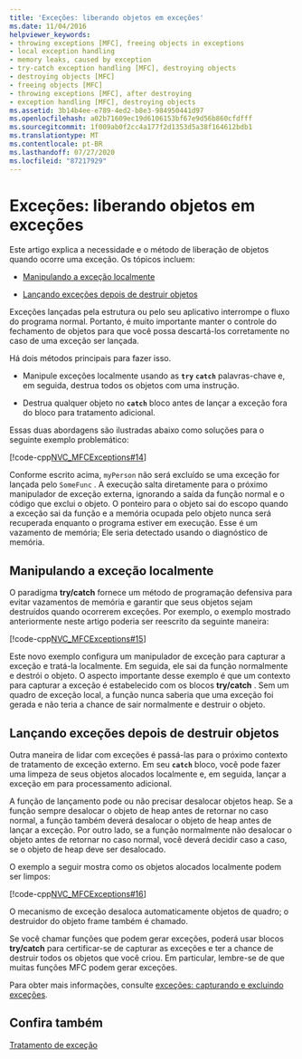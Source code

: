 ```yaml
---
title: 'Exceções: liberando objetos em exceções'
ms.date: 11/04/2016
helpviewer_keywords:
- throwing exceptions [MFC], freeing objects in exceptions
- local exception handling
- memory leaks, caused by exception
- try-catch exception handling [MFC], destroying objects
- destroying objects [MFC]
- freeing objects [MFC]
- throwing exceptions [MFC], after destroying
- exception handling [MFC], destroying objects
ms.assetid: 3b14b4ee-e789-4ed2-b8e3-984950441d97
ms.openlocfilehash: a02b71609ec19d6106153bf67e9d56b860cfdfff
ms.sourcegitcommit: 1f009ab0f2cc4a177f2d1353d5a38f164612bdb1
ms.translationtype: MT
ms.contentlocale: pt-BR
ms.lasthandoff: 07/27/2020
ms.locfileid: "87217929"
---
```

# <a name="exceptions-freeing-objects-in-exceptions"></a>Exceções: liberando objetos em exceções

Este artigo explica a necessidade e o método de liberação de objetos quando ocorre uma exceção. Os tópicos incluem:

- [Manipulando a exceção localmente](#_core_handling_the_exception_locally)

- [Lançando exceções depois de destruir objetos](#_core_throwing_exceptions_after_destroying_objects)

Exceções lançadas pela estrutura ou pelo seu aplicativo interrompe o fluxo do programa normal. Portanto, é muito importante manter o controle do fechamento de objetos para que você possa descartá-los corretamente no caso de uma exceção ser lançada.

Há dois métodos principais para fazer isso.

- Manipule exceções localmente usando as **`try`** **`catch`** palavras-chave e, em seguida, destrua todos os objetos com uma instrução.

- Destrua qualquer objeto no **`catch`** bloco antes de lançar a exceção fora do bloco para tratamento adicional.

Essas duas abordagens são ilustradas abaixo como soluções para o seguinte exemplo problemático:

[!code-cpp[NVC_MFCExceptions#14](codesnippet/cpp/exceptions-freeing-objects-in-exceptions_1.cpp)]

Conforme escrito acima, `myPerson` não será excluído se uma exceção for lançada pelo `SomeFunc` . A execução salta diretamente para o próximo manipulador de exceção externa, ignorando a saída da função normal e o código que exclui o objeto. O ponteiro para o objeto sai do escopo quando a exceção sai da função e a memória ocupada pelo objeto nunca será recuperada enquanto o programa estiver em execução. Esse é um vazamento de memória; Ele seria detectado usando o diagnóstico de memória.

## <a name="handling-the-exception-locally"></a><a name="_core_handling_the_exception_locally"></a>Manipulando a exceção localmente

O paradigma **try/catch** fornece um método de programação defensiva para evitar vazamentos de memória e garantir que seus objetos sejam destruídos quando ocorrerem exceções. Por exemplo, o exemplo mostrado anteriormente neste artigo poderia ser reescrito da seguinte maneira:

[!code-cpp[NVC_MFCExceptions#15](codesnippet/cpp/exceptions-freeing-objects-in-exceptions_2.cpp)]

Este novo exemplo configura um manipulador de exceção para capturar a exceção e tratá-la localmente. Em seguida, ele sai da função normalmente e destrói o objeto. O aspecto importante desse exemplo é que um contexto para capturar a exceção é estabelecido com os blocos **try/catch** . Sem um quadro de exceção local, a função nunca saberia que uma exceção foi gerada e não teria a chance de sair normalmente e destruir o objeto.

## <a name="throwing-exceptions-after-destroying-objects"></a><a name="_core_throwing_exceptions_after_destroying_objects"></a>Lançando exceções depois de destruir objetos

Outra maneira de lidar com exceções é passá-las para o próximo contexto de tratamento de exceção externo. Em seu **`catch`** bloco, você pode fazer uma limpeza de seus objetos alocados localmente e, em seguida, lançar a exceção em para processamento adicional.

A função de lançamento pode ou não precisar desalocar objetos heap. Se a função sempre desalocar o objeto de heap antes de retornar no caso normal, a função também deverá desalocar o objeto de heap antes de lançar a exceção. Por outro lado, se a função normalmente não desalocar o objeto antes de retornar no caso normal, você deverá decidir caso a caso, se o objeto de heap deve ser desalocado.

O exemplo a seguir mostra como os objetos alocados localmente podem ser limpos:

[!code-cpp[NVC_MFCExceptions#16](codesnippet/cpp/exceptions-freeing-objects-in-exceptions_3.cpp)]

O mecanismo de exceção desaloca automaticamente objetos de quadro; o destruidor do objeto frame também é chamado.

Se você chamar funções que podem gerar exceções, poderá usar blocos **try/catch** para certificar-se de capturar as exceções e ter a chance de destruir todos os objetos que você criou. Em particular, lembre-se de que muitas funções MFC podem gerar exceções.

Para obter mais informações, consulte [exceções: capturando e excluindo exceções](exceptions-catching-and-deleting-exceptions.md).

## <a name="see-also"></a>Confira também

[Tratamento de exceção](exception-handling-in-mfc.md)
